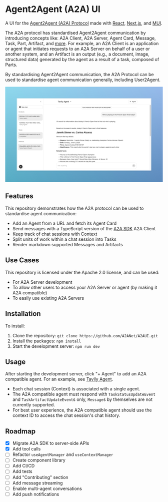 # Agent2Agent (A2A) UI

A UI for the [Agent2Agent (A2A) Protocol](https://google-a2a.github.io/A2A/) made with [React](https://react.dev/), [Next.js](https://nextjs.org/), and [MUI](https://mui.com/).

The A2A protocol has standardised Agent2Agent communication by introducing concepts like: A2A Client, A2A Server, Agent Card, Message, Task, Part, Artifact, and [more](https://google-a2a.github.io/A2A/specification/#2-core-concepts-summary).
For example, an A2A Client is an application or agent that initiates requests to an A2A Server on behalf of a user or another system, and an Artifact is an output (e.g., a document, image, structured data) generated by the agent as a result of a task, composed of Parts.

By standardising Agent2Agent communication, the A2A Protocol can be used to standardise agent communication generally, including User2Agent.

![A2A UI Screenshot](/images/A2A%20UI%20Screenshot.jpeg)

## Features

This repository demonstrates how the A2A protocol can be used to standardise agent communication:

- Add an Agent from a URL and fetch its Agent Card
- Send messages with a TypeScript version of the [A2A SDK](https://github.com/google-a2a/a2a-python) A2A Client
- Keep track of chat sessions with Context
- Split units of work within a chat session into Tasks
- Render markdown supported Messages and Artifacts

## Use Cases

This repository is licensed under the Apache 2.0 license, and can be used:

- For A2A Server development
- To allow other users to access your A2A Server or agent (by making it A2A compatible)
- To easily use existing A2A Servers

## Installation

To install:

1. Clone the repository: `git clone https://github.com/A2ANet/A2AUI.git`
2. Install the packages: `npm install`
3. Start the development server: `npm run dev`

## Usage

After starting the development server, click "+ Agent" to add an A2A compatible agent.
For an example, see [Tavily Agent](https://github.com/A2ANet/TavilyAgent).

- Each chat session (Context) is associated with a single agent.
- The A2A compatible agent must respond with `TaskStatusUpdateEvent` and `TaskArtifactUpdateEvent`s only, `Message`s by themselves are not currently supported.
- For best user experience, the A2A compatible agent should use the context ID to access the chat session's chat history.

## Roadmap

- [x] Migrate A2A SDK to server-side APIs
- [x] Add tool calls
- [ ] Refactor `useAgentManager` and `useContextManager`
- [ ] Create component library
- [ ] Add CI/CD
- [ ] Add tests
- [ ] Add "Contributing" section
- [ ] Add message streaming
- [ ] Enable multi-agent conversations
- [ ] Add push notifications
